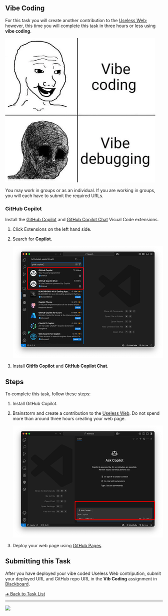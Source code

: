 <style>@import url("//readme.codeadam.ca/readme.css");</style>

## Vibe Coding

For this task you will create another contribution to the [Useless Web](https://theuselessweb.com/); however, this time you will complete this task in three hours or less using **vibe coding**.

![Vibe Coding](images/meme-vibe.png)

You may work in groups or as an individual. If you are working in groups, you will each have to submit the required URLs.

### GitHub Copilot 

Install the [GitHub Copilot](https://code.visualstudio.com/docs/copilot/overview) and [GitHub Copilot Chat](https://code.visualstudio.com/docs/copilot/overview) Visual Code extensions.

1. Click Extensions on the left hand side. 
2. Search for **Copilot**.

    ![Install GitHub Copilot](images/screenshot-copilot-search.png)

3. Install **GitHb Copilot** and **GitHub Copilot Chat**.

## Steps

To complete this task, follow these steps:

1. Install GitHub Copilot.
2. Brainstorm and create a contribution to the [Useless Web](https://theuselessweb.com/). Do not spend more than around three hours creating your web page.

    ![GitHub Copilot Chat](images/screenshot-copilot-chat.png)

3. Deploy your web page using [GitHub Pages](https://pages.github.com/).

## Submitting this Task

After you have deployed your vibe coded Useless Web contripution, submit your deployed URL and GitHub repo URL in the **Vib Coding** assignment in [Blackboard](https://learn.humber.ca/).

[&#10132; Back to Task List](/)

---

<a href="https://brickmmo.com">
<img src="https://brickmmo.com/images/brickmmo-logo-horizontal.jpg" width="100">
</a>
